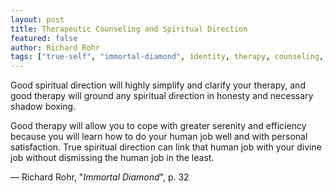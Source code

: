 ```yaml
---
layout: post
title: Therapeutic Counseling and Spiritual Direction
featured: false
author: Richard Rohr
tags: ["true-self", "immortal-diamond", identity, therapy, counseling, "spiritual direction", spirituality, serenity, honesty, satisfaction, efficiency]
---
```


Good spiritual direction will highly simplify and clarify your therapy, and good therapy will ground any spiritual direction in honesty and necessary shadow boxing.

Good therapy will allow you to cope with greater serenity and efficiency because you will learn how to do your human job well and with personal satisfaction. True spiritual direction can link that human job with your divine job without dismissing the human job in the least.

― Richard Rohr, "_Immortal Diamond_", p. 32